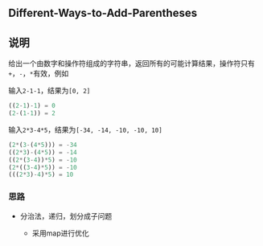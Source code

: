 ## Different-Ways-to-Add-Parentheses

## 说明

给出一个由数字和操作符组成的字符串，返回所有的可能计算结果，操作符只有`+`，`-`，`*`有效，例如

输入`2-1-1`，结果为`[0, 2]`

```js
((2-1)-1) = 0
(2-(1-1)) = 2
```

输入`2*3-4*5`，结果为`[-34, -14, -10, -10, 10]`

```js
(2*(3-(4*5))) = -34
((2*3)-(4*5)) = -14
((2*(3-4))*5) = -10
(2*((3-4)*5)) = -10
(((2*3)-4)*5) = 10
```

### 思路

- 分治法，递归，划分成子问题

    - 采用map进行优化
